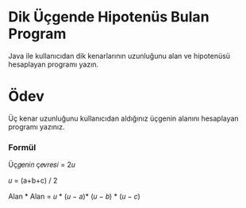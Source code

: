 # Dik Üçgende Hipotenüs Bulan Program

Java ile kullanıcıdan dik kenarlarının uzunluğunu alan ve hipotenüsü hesaplayan programı yazın.

# Ödev

Üç kenar uzunluğunu kullanıcıdan aldığınız üçgenin alanını hesaplayan programı yazınız.

### Formül

Üç𝑔𝑒𝑛𝑖𝑛 ç𝑒𝑣𝑟𝑒𝑠𝑖 = 2𝑢

𝑢 = (a+b+c) / 2

Alan * Alan = 𝑢 * (𝑢 − 𝑎)* (𝑢 − 𝑏) * (𝑢 − 𝑐)